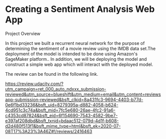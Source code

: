 # Creating a Sentiment Analysis Web App

Project Overview

In this project we built a recurrent neural network for the purpose of determining the sentiment of a movie review using the IMDB data set.The deployment of the model is intended to be done using Amazon's SageMaker platform.. In addition, we will be deploying the  model and construct a simple web app which will interact with the deployed model.

The review can be found in the following link. 

https://review.udacity.com/?utm_campaign=ret_000_auto_ndxxx_submission-reviewed&utm_source=blueshift&utm_medium=email&utm_content=reviewsapp-submission-reviewed&bsft_clkid=8a431fc3-9694-4403-b77d-0e6f1bd33236&bsft_uid=8279395a-d882-4058-b624-4cd951c3c74a&bsft_mid=7fc5e680-26ae-4fc2-91a6-c4353cd87824&bsft_eid=6f154690-7543-4582-9be7-e397af208dbd&bsft_txnid=bdaac512-079d-4d1f-b608-d2d480f513f1&bsft_mime_type=html&bsft_ek=2020-07-08T17%3A23%3A46Z#!/reviews/2416463

